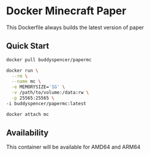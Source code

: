 # Docker Minecraft Paper
This Dockerfile always builds the latest version of paper

## Quick Start
```sh
docker pull buddyspencer/papermc
```

```sh
docker run \
  --rm \
  --name mc \
  -e MEMORYSIZE='1G' \
  -v /path/to/volume:/data:rw \
  -p 25565:25565 \
-i buddyspencer/papermc:latest
```
```sh
docker attach mc
```

## Availability
This container will be available for AMD64 and ARM64
